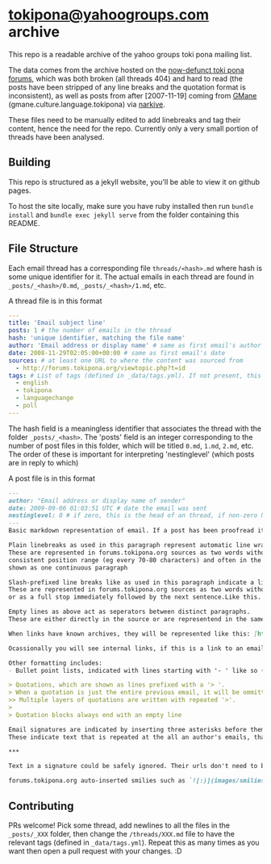 # tokipona@yahoogroups.com archive
This repo is a readable archive of the yahoo groups toki pona mailing list.

The data comes from the archive hosted on the [now-defunct toki pona forums](http://forums.tokipona.org/), which was both broken (all threads 404) and hard to read (the posts have been stripped of any line breaks and the quotation format is inconsistent), as well as posts from after [2007-11-19] coming from [GMane](https://gmane.io/) (gmane.culture.language.tokipona) via [narkive](https://tokipona.yahoogroups.narkive.com/).

These files need to be manually edited to add linebreaks and tag their content, hence the need for the repo. 
Currently only a very small portion of threads have been analysed.

## Building
This repo is structured as a jekyll website, you'll be able to view it on github pages.

To host the site locally, make sure you have ruby installed then run `bundle install` and `bundle exec jekyll serve` from the folder containing this README.

## File Structure

Each email thread has a corresponding file `threads/<hash>.md` where hash is some unique identifier for it. The actual emails in each thread are found in `_posts/_<hash>/0.md`, `_posts/_<hash>/1.md`, etc.

A thread file is in this format
```yml
---
title: 'Email subject line'
posts: 1 # the number of emails in the thread
hash: 'unique identifier, matching the file name'
author: 'Email address or display name' # same as first email's author
date: 2008-11-29T02:05:00+00:00 # same as first email's date
sources: # at least one URL to where the content was sourced from
  - http://forums.tokipona.org/viewtopic.php?t=id
tags: # List of tags (defined in _data/tags.yml). If not present, this indicates the thread has not been analysed.
  - english
  - tokipona
  - languagechange
  - poll
---
```
The hash field is a meaningless identifier that associates the thread with the folder `_posts/_<hash>`. The 'posts' field is an integer corresponding to the number of post files in this folder, which will be titled `0.md`, `1.md`, `2.md`, etc. The order of these is important for interpreting 'nestinglevel' (which posts are in reply to which)

A post file is in this format
```md
---
author: "Email address or display name of sender"
date: 2009-09-06 01:03:51 UTC # date the email was sent
nestinglevel: 0 # if zero, this is the head of an thread, if non-zero N then this is in reply to the most recent email with nestinglevel N-1 (in the current thread with maximum filename id less than the current)
---
Basic markdown representation of email. If a post has been proofread it will be in the following format, otherwise it could be anything.

Plain linebreaks as used in this paragraph represent automatic line wrapping inserted by the original archive's source.
These are represented in forums.tokipona.org sources as two words without a space between (likethis) which occur in a 
consistent position range (eg every 70-80 characters) and often in the middle of sentences. These should probably be
shown as one continuous paragraph

Slash-prefixed line breaks like as used in this paragraph indicate a line break intended by the author.\
These are represented in forums.tokipona.org sources as two words without a space between that occur outside of the normal word wrap wrange, \
or as a full stop immediately followed by the next sentence.Like this.

Empty lines as above act as seperators between distinct paragraphs. 
These are either directly in the source or are representend in the same way as slash-prefixed line breaks but where a paragraph break makes more sense (ie when introducing a new topic, when doing anything but comparing lines side by side).

When links have known archives, they will be represented like this: [https://web.archive.org/](https://web.archive.org/web/20020124143456/http://web.archive.org/index.html) or wikipedia ?oldid= urls prefered. When they don't, they will just be represented as plaintext urls like https://tokipona.org/.

Ocassionally you will see internal links, if this is a link to an email on the same page it will be of the form `[original url](#postN)` where N is a number. If it's a link to some different page it'll be of the form `[original url]({{ 'local url' | relative_url}})`. Any other \{\{ or \}\} will be escaped.

Other formatting includes:
- Bullet point lists, indicated with lines starting with '- ' like so (it's okay to just show these in plaintext)

> Quotations, which are shown as lines prefixed with a '> '.
> When a quotation is just the entire previous email, it will be ommitted.
>> Multiple layers of quotations are written with repeated '>'.
>
> Quotation blocks always end with an empty line

Email signatures are indicated by inserting three asterisks before them.
These indicate text that is repeated at the all an author's emails, that is generally irrelevant to the topic at hand. 

***

Text in a signature could be safely ignored. Their urls don't need to be archived.

forums.tokipona.org auto-inserted smilies such as `![:)](images/smilies/icon_e_smile.gif "Smile")`, which should be restored to their original text form (eg `:)`).
```

## Contributing
PRs welcome! Pick some thread, add newlines to all the files in the `_posts/_XXX` folder, then change the `/threads/XXX.md` file to have the relevant tags (defined in `_data/tags.yml`). Repeat this as many times as you want then open a pull request with your changes. :D